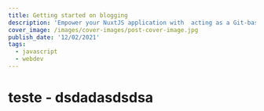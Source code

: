 ```yaml
---
title: Getting started on blogging
description: 'Empower your NuxtJS application with  acting as a Git-based Headless CMS.'
cover_image: /images/cover-images/post-cover-image.jpg
publish_date: '12/02/2021'
tags:
  - javascript
  - webdev
---
```


# teste - dsdadasdsdsa
